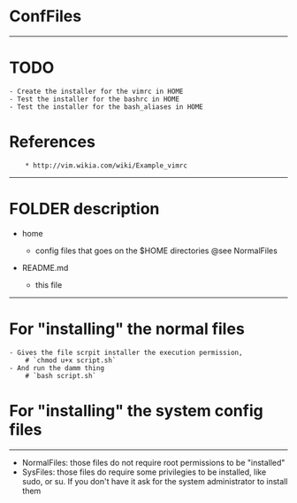 # ConfFiles

--------------------------------------------------------------------------------

# TODO
	- Create the installer for the vimrc in HOME
	- Test the installer for the bashrc in HOME
	- Test the installer for the bash_aliases in HOME

# References
		* http://vim.wikia.com/wiki/Example_vimrc
		
 --------------------------------------------------------------------------------

# FOLDER description
  - home
    * config files that goes on the $HOME directories
		@see NormalFiles

  - README.md
    * this file

--------------------------------------------------------------------------------

# For "installing" the normal files
	- Gives the file scrpit installer the execution permission,
		# `chmod u+x script.sh`
	- And run the damm thing
		# `bash script.sh`
	
# For "installing" the system config files

--------------------------------------------------------------------------------

* NormalFiles: those files do not require root permissions to be "installed"
* SysFiles: those files do require some privilegies to be installed, like sudo, or su. If you don't have it ask for the system administrator to install them
		
